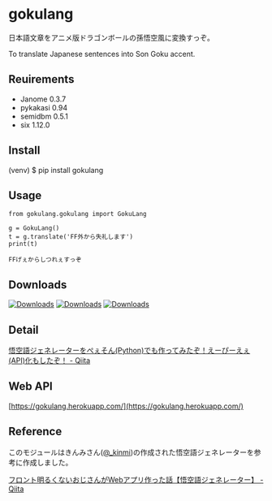 # gokulang

日本語文章をアニメ版ドラゴンボールの孫悟空風に変換すっぞ。

To translate Japanese sentences into Son Goku accent.

## Reuirements

- Janome 0.3.7
- pykakasi 0.94
- semidbm 0.5.1
- six 1.12.0

## Install

(venv) $ pip install gokulang

## Usage

```
from gokulang.gokulang import GokuLang

g = GokuLang()
t = g.translate('FF外から失礼します')
print(t)
```

```
FFげぇからしつれぇすっぞ
```

## Downloads

[![Downloads](https://pepy.tech/badge/gokulang)](https://pepy.tech/project/gokulang) [![Downloads](https://pepy.tech/badge/gokulang/month)](https://pepy.tech/project/gokulang) [![Downloads](https://pepy.tech/badge/gokulang/week)](https://pepy.tech/project/gokulang)

## Detail

[悟空語ジェネレーターをぺぇそん(Python)でも作ってみたぞ！えーぴーえぇ(API)化もしたぞ！ - Qiita](https://qiita.com/shonansurvivors/items/ce6c1c6f5b43fc16719b)

## Web API

[https://gokulang.herokuapp.com/](https://gokulang.herokuapp.com/)

## Reference

このモジュールはきんみさん([@_kinmi](https://twitter.com/_kinmi))の作成された悟空語ジェネレーターを参考に作成しました。

[フロント明るくないおじさんがWebアプリ作った話【悟空語ジェネレーター】 - Qiita](https://qiita.com/kinmi/items/c66aa98718acad84621b)